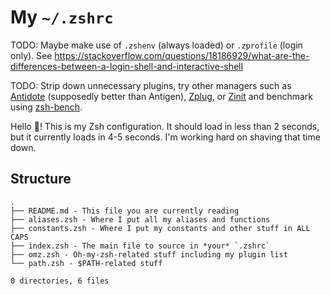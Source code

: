 # My `~/.zshrc`

TODO: Maybe make use of `.zshenv` (always loaded) or `.zprofile` (login only). See https://stackoverflow.com/questions/18186929/what-are-the-differences-between-a-login-shell-and-interactive-shell

TODO: Strip down unnecessary plugins, try other managers such as [Antidote](https://github.com/mattmc3/antidote) (supposedly better than Antigen), [Zplug](https://github.com/zplug/zplug), or [Zinit](https://github.com/zdharma-continuum/zinit) and benchmark using [zsh-bench](https://github.com/romkatv/zsh-bench).

Hello :wave:! This is my Zsh configuration. It should load in less than 2 seconds, but it currently loads in 4-5 seconds. I'm working hard on shaving that time down.

<!-- ## Installation

Requirements:
  - Oh-My-Zsh
    - zsh-syntax-highlighting
    - zsh-autosuggestions
  - Powerlevel10k

---

Clone this repo somewhere and replace your current `~/.zshrc` file with:

```sh
source "/where/did/you/clone/the/repo/index.zsh"
``` -->

## Structure

```
.
├── README.md - This file you are currently reading
├── aliases.zsh - Where I put all my aliases and functions
├── constants.zsh - Where I put my constants and other stuff in ALL CAPS
├── index.zsh - The main file to source in *your* `.zshrc`
├── omz.zsh - Oh-my-zsh-related stuff including my plugin list
└── path.zsh - $PATH-related stuff

0 directories, 6 files
```
